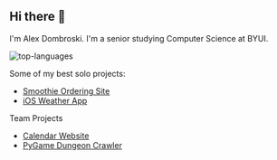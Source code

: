 ## Hi there 👋

I'm Alex Dombroski. I'm a senior studying Computer Science at BYUI.

<img src="https://github-readme-stats.vercel.app/api/top-langs/?username=alexanderdombroski&layout=compact&langs_count=10" alt="top-languages"></img>

Some of my best solo projects:
* [Smoothie Ordering Site](https://github.com/alexanderdombroski/blendz)
* [iOS Weather App](https://github.com/alexanderdombroski/WeatherApp)

Team Projects
* [Calendar Website](https://github.com/alexanderdombroski/vite-project)
* [PyGame Dungeon Crawler](https://github.com/alexanderdombroski/cse310pygame)

<!--
**alexanderdombroski/alexanderdombroski** is a ✨ _special_ ✨ repository because its `README.md` (this file) appears on your GitHub profile.

Here are some ideas to get you started:

- 🔭 I’m currently working on ...
- 🌱 I’m currently learning ...
- 👯 I’m looking to collaborate on ...
- 🤔 I’m looking for help with ...
- 💬 Ask me about ...
- 📫 How to reach me: ...
- ⚡ Fun fact: ...
-->
